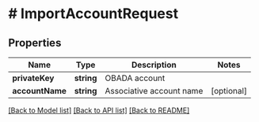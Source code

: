 # # ImportAccountRequest

## Properties

Name | Type | Description | Notes
------------ | ------------- | ------------- | -------------
**privateKey** | **string** | OBADA account |
**accountName** | **string** | Associative account name | [optional]

[[Back to Model list]](../../README.md#models) [[Back to API list]](../../README.md#endpoints) [[Back to README]](../../README.md)
